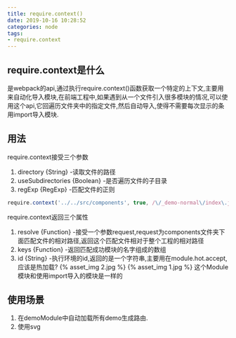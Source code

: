 ```yaml
---
title: require.context()
date: 2019-10-16 10:28:52
categories: node
tags: 
- require.context
---
```

## require.context是什么

是webpack的api,通过执行require.context()函数获取一个特定的上下文,主要用来自动化导入模块,在前端工程中,如果遇到从一个文件引入很多模块的情况,可以使用这个api,它回遍历文件夹中的指定文件,然后自动导入,使得不需要每次显示的条用import导入模块.
<!-- more -->
## 用法

require.context接受三个参数
1. directory {String} -读取文件的路径
2. useSubdirectories {Boolean} -是否遍历文件的子目录
3. regExp {RegExp} -匹配文件的正则

```javascript
require.context('../../src/components', true, /\/_demo-normal\/index\.js$/)
```
require.context返回三个属性
1. resolve {Function} -接受一个参数request,request为components文件夹下面匹配文件的相对路径,返回这个匹配文件相对于整个工程的相对路径
2. keys {Function} -返回匹配成功模块的名字组成的数组
3. id {String} -执行环境的id,返回的是一个字符串,主要用在module.hot.accept,应该是热加载?
{% asset_img 2.jpg %}
{% asset_img 1.jpg %}
这个Module模块和使用import导入的模块是一样的

## 使用场景

1. 在demoModule中自动加载所有demo生成路由.
2. 使用svg